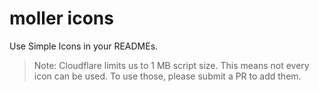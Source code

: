 # moller icons

Use Simple Icons in your READMEs.

> Note: Cloudflare limits us to 1 MB script size. This means not every icon can be used. To use those, please submit a PR to add them.
